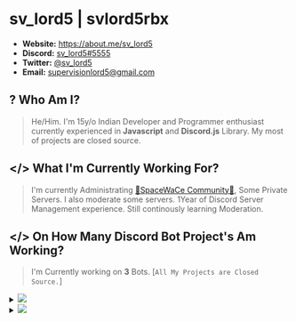 # sv_lord5 | svlord5rbx

- **Website:** https://about.me/sv_lord5
- **Discord:** [sv_lord5#5555](https://discord.com/users/834888738919153684)
- **Twitter:** [@sv_lord5](https://twitter.com/sv_lord5)
- **Email:** supervisionlord5@gmail.com

## ? Who Am I?
> He/Him. I'm 15y/o Indian Developer and Programmer enthusiast currently experienced in **Javascript** and **Discord.js** Library. My most of projects are closed source.

## </> What I'm Currently Working For?
> I'm currently Administrating [🌟SpaceWaCe Community🌟](https://discord.gg/Z9W6J8w), Some Private Servers. I also moderate some servers. 1Year of Discord Server Management experience. Still continously learning Moderation.

## </> On How Many Discord Bot Project's Am Working?
> I'm Currently working on **3** Bots. [`All My Projects are Closed Source.`]


<details>
<summary>
  <a href="https://github.com/svlord5rbx"><img src="https://img.shields.io/badge/-Language%20And%20Tools-808080?style=for-the-badge" /></a>
</summary>
  
[![JavaScript](https://img.shields.io/badge/-JavaScript-black?style=flat&logo=javascript&link=https://github.com/svlord5rbx)](https://github.com/svlord5rbx)
[![Nodejs](https://img.shields.io/badge/-Nodejs-black?style=flat&logo=Node.js&link=https://github.com/svlord5rbx)](https://github.com/svlord5rbx) 

[![Git](https://img.shields.io/badge/-Git-black?style=flat&logo=git&link=https://github.com/svlord5rbx)](https://github.com/svlord5rbx) 
[![GitHub](https://img.shields.io/badge/-GitHub-181717?style=flat&logo=github&link=https://github.com/svlord5rbx)](https://github.com/svlord5rbx)
</details>

<details>
<summary>
  <a href="https://github.com/svlord5rbx"><img src="https://img.shields.io/badge/-statistics-808080?style=for-the-badge" /></a>
</summary>
  
<p align="left"> <img src="https://komarev.com/ghpvc/?username=svlord5rbx&label=Profile%20views&color=0e75b6&style=flat" alt="svlord5rbx" /> </p>

![svlord5rbx's github stats](https://github-readme-stats.vercel.app/api?username=svlord5rbx&show_icons=true&hide_border=true&theme=dark)

</details>

<!--
Made by [sv_lord5#5555](https://discord.com/users/834888738919153684) with help of [GalaxyDanMC#0001](https://discord.com/users/448857983309316096)
-->
